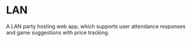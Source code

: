 # LAN
A LAN party hosting web app, which supports user attendance responses and game suggestions with price tracking.